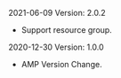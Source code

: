 2021-06-09 Version: 2.0.2
- Support resource group.

2020-12-30 Version: 1.0.0
- AMP Version Change.

